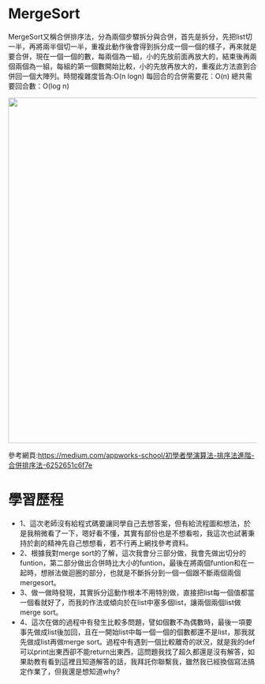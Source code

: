 # MergeSort
MergeSort又稱合併排序法，分為兩個步驟拆分與合併，首先是拆分，先把list切一半，再將兩半個切一半，重複此動作後會得到拆分成一個一個的樣子，再來就是要合併，現在一個一個的數，每兩個為一組，小的先放前面再放大的，結束後再兩個兩個為一組，每組的第一個數開始比較，小的先放再放大的，重複此方法直到合併回一個大陣列。時間複雜度皆為:O(n logn)
每回合的合併需要花：O(n)
總共需要回合數：O(log n)

<img src='https://miro.medium.com/max/1655/1*lbHMJmGtjb_qe943kE_bmg.jpeg' height=700 weight =1400>

參考網頁:https://medium.com/appworks-school/初學者學演算法-排序法進階-合併排序法-6252651c6f7e

# 學習歷程
- 1、這次老師沒有給程式碼要讓同學自己去想答案，但有給流程圖和想法，於是我稍微看了一下，嗯好看不懂，其實有部份也是不想看啦，我這次也試著秉持於創的精神先自己想想看，若不行再上網找參考資料。
- 2、根據我對merge sort的了解，這次我會分三部分做，我會先做出切分的funtion，第二部分做出合併時比大小的funtion，最後在將兩個funtion和在一起時，想辦法做迴圈的部分，也就是不斷拆分到一個一個跟不斷兩個兩個mergesort。
- 3、做一做時發現，其實拆分這動作根本不用特別做，直接把list每一個值都當一個看就好了，而我的作法或傾向於在list中塞多個list，讓兩個兩個list做merge sort。
- 4、這次在做的過程中有發生比較多問題，譬如個數不為偶數時，最後一項要事先做成list後加回，且在一開始list中每一個一個的個數都還不是list，那我就先做成list再做merge sort。過程中有遇到一個比較離奇的狀況，就是我的def可以print出東西卻不能return出東西，這問題我找了超久都還是沒有解答，如果助教有看到這裡且知道解答的話，我拜託你聯繫我，雖然我已經換個寫法搞定作業了，但我還是想知道why?
